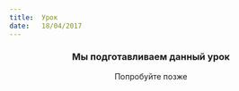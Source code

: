 ```yaml
---
title:  Урок
date:   18/04/2017
---
```


### <center>Мы подготавливаем данный урок</center>
<center>Попробуйте позже</center>